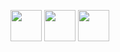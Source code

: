 

<img src="https://cdn.jsdelivr.net/npm/programming-languages-logos/src/javascript/javascript.png" height="50">    <img src="https://cdn.jsdelivr.net/npm/programming-languages-logos@0.0.3/src/kotlin/kotlin.svg" height="50">    <img src="https://cdn.jsdelivr.net/npm/programming-languages-logos@0.0.3/src/typescript/typescript.svg" height="50">

